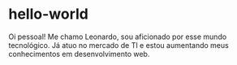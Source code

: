 # hello-world
Oi pessoal!
Me chamo Leonardo, sou aficionado por esse mundo tecnológico.
Já atuo no mercado de TI e estou aumentando meus conhecimentos em desenvolvimento web.
